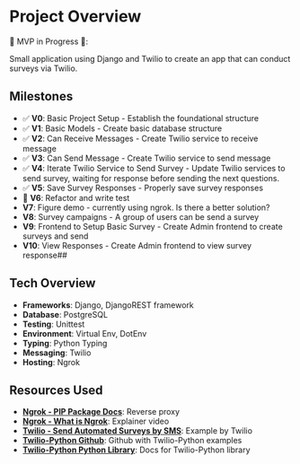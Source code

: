 # Project Overview 

🚧 MVP in Progress 🚧:

Small application using Django and Twilio to create an app that can conduct surveys via Twilio. 

## Milestones
- ✅ **V0**: Basic Project Setup - Establish the foundational structure
- ✅ **V1**: Basic Models - Create basic database structure
- ✅ **V2**: Can Receive Messages - Create Twilio service to receive message
- ✅ **V3**: Can Send Message - Create Twilio service to send message
- ✅ **V4**: Iterate Twilio Service to Send Survey - Update Twilio services to send survey, waiting for response before sending the next questions.
- ✅ **V5**: Save Survey Responses - Properly save survey responses
- 🔨 **V6**: Refactor and write test
- **V7**: Figure demo - currently using ngrok. Is there a better solution?
- **V8**: Survey campaigns - A group of users can be send a survey
- **V9**: Frontend to Setup Basic Survey - Create Admin frontend to create surveys and send
- **V10**: View Responses - Create Admin frontend to view survey response##

## Tech Overview 
- **Frameworks**: Django, DjangoREST framework
- **Database**: PostgreSQL
- **Testing**: Unittest
- **Environment**: Virtual Env, DotEnv
- **Typing**: Python Typing
- **Messaging**: Twilio
- **Hosting**: Ngrok

## Resources Used 
- **[Ngrok - PIP Package Docs](https://pypi.org/project/ngrok/)**:  Reverse proxy 
- **[Ngrok - What is Ngrok](https://www.youtube.com/watch?v=UaxqJUXqvro&t=54s)**: Explainer video
- **[Twilio - Send Automated Surveys by SMS](https://www.twilio.com/en-us/blog/send-automated-surveys-sms-python-twilio)**: Example by Twilio
- **[Twilio-Python Github](https://github.com/twilio/twilio-python?tab=readme-ov-file)**: Github with Twilio-Python examples
- **[Twilio-Python Python Library](https://twilio.com/docs/libraries/reference/twilio-python/)**: Docs for Twilio-Python library
